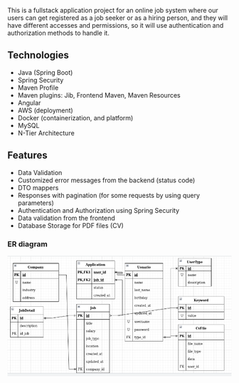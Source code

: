 This is a fullstack application project for an online job system where our users can get registered
as a job seeker or as a hiring person, and they will have different accesses and permissions, so it
will use authentication and authorization methods to handle it.

## Technologies
* Java (Spring Boot)
* Spring Security
* Maven Profile
* Maven plugins: Jib, Frontend Maven, Maven Resources
* Angular
* AWS (deployment)
* Docker (containerization, and platform)
* MySQL
* N-Tier Architecture

## Features

* Data Validation
* Customized error messages from the backend (status code)
* DTO mappers
* Responses with pagination (for some requests by using query parameters)
* Authentication and Authorization using Spring Security
* Data validation from the frontend
* Database Storage for PDF files (CV)

### ER diagram
![Entity Relationship](./ER-Diagram.png)



 